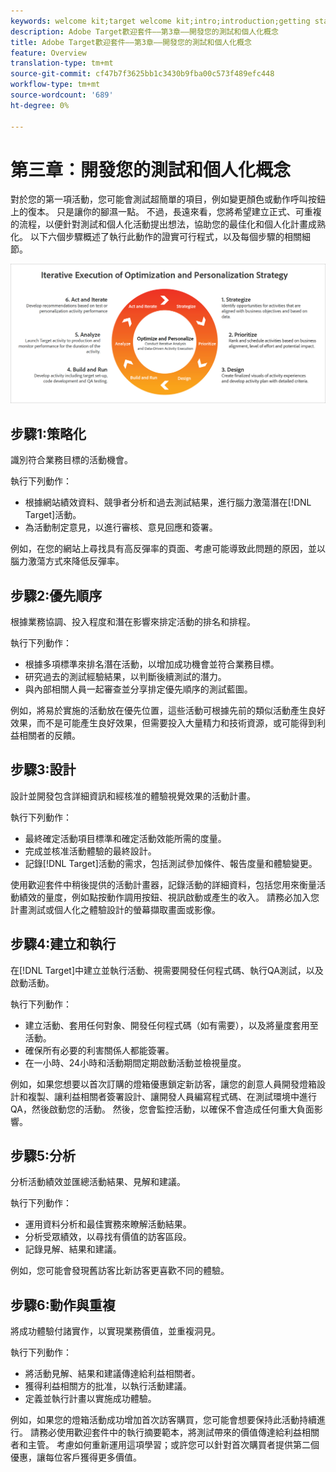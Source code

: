 ```yaml
---
keywords: welcome kit;target welcome kit;intro;introduction;getting started
description: Adobe Target歡迎套件——第3章——開發您的測試和個人化概念
title: Adobe Target歡迎套件——第3章——開發您的測試和個人化概念
feature: Overview
translation-type: tm+mt
source-git-commit: cf47b7f3625bb1c3430b9fba00c573f489efc448
workflow-type: tm+mt
source-wordcount: '689'
ht-degree: 0%

---
```



# 第三章：開發您的測試和個人化概念

對於您的第一項活動，您可能會測試超簡單的項目，例如變更顏色或動作呼叫按鈕上的復本。 只是讓你的腳濕一點。 不過，長遠來看，您將希望建立正式、可重複的流程，以便針對測試和個人化活動提出想法，協助您的最佳化和個人化計畫成熟化。 以下六個步驟概述了執行此動作的證實可行程式，以及每個步驟的相關細節。

![優化與個性化策略圖的迭代執行](/help/c-intro/assets/six-steps.png)

## 步驟1:策略化

識別符合業務目標的活動機會。

執行下列動作：

* 根據網站績效資料、競爭者分析和過去測試結果，進行腦力激蕩潛在[!DNL Target]活動。
* 為活動制定意見，以進行審核、意見回應和簽署。

例如，在您的網站上尋找具有高反彈率的頁面、考慮可能導致此問題的原因，並以腦力激蕩方式來降低反彈率。

## 步驟2:優先順序

根據業務協調、投入程度和潛在影響來排定活動的排名和排程。

執行下列動作：

* 根據多項標準來排名潛在活動，以增加成功機會並符合業務目標。
* 研究過去的測試經驗結果，以判斷後續測試的潛力。
* 與內部相關人員一起審查並分享排定優先順序的測試藍圖。

例如，將易於實施的活動放在優先位置，這些活動可根據先前的類似活動產生良好效果，而不是可能產生良好效果，但需要投入大量精力和技術資源，或可能得到利益相關者的反饋。

## 步驟3:設計

設計並開發包含詳細資訊和經核准的體驗視覺效果的活動計畫。

執行下列動作：

* 最終確定活動項目標準和確定活動效能所需的度量。
* 完成並核准活動體驗的最終設計。
* 記錄[!DNL Target]活動的需求，包括測試參加條件、報告度量和體驗變更。

使用歡迎套件中稍後提供的活動計畫器，記錄活動的詳細資料，包括您用來衡量活動績效的量度，例如點按動作調用按鈕、視訊啟動或產生的收入。 請務必加入您計畫測試或個人化之體驗設計的螢幕擷取畫面或影像。

## 步驟4:建立和執行

在[!DNL Target]中建立並執行活動、視需要開發任何程式碼、執行QA測試，以及啟動活動。

執行下列動作：

* 建立活動、套用任何對象、開發任何程式碼（如有需要），以及將量度套用至活動。
* 確保所有必要的利害關係人都能簽署。
* 在一小時、24小時和活動期間定期啟動活動並檢視量度。

例如，如果您想要以首次訂購的燈箱優惠鎖定新訪客，讓您的創意人員開發燈箱設計和複製、讓利益相關者簽署設計、讓開發人員編寫程式碼、在測試環境中進行QA，然後啟動您的活動。 然後，您會監控活動，以確保不會造成任何重大負面影響。

## 步驟5:分析

分析活動績效並匯總活動結果、見解和建議。

執行下列動作：

* 運用資料分析和最佳實務來瞭解活動結果。
* 分析受眾績效，以尋找有價值的訪客區段。
* 記錄見解、結果和建議。

例如，您可能會發現舊訪客比新訪客更喜歡不同的體驗。

## 步驟6:動作與重複

將成功體驗付諸實作，以實現業務價值，並重複洞見。

執行下列動作：

* 將活動見解、結果和建議傳達給利益相關者。
* 獲得利益相關方的批准，以執行活動建議。
* 定義並執行計畫以實施成功體驗。

例如，如果您的燈箱活動成功增加首次訪客購買，您可能會想要保持此活動持續進行。 請務必使用歡迎套件中的執行摘要範本，將測試帶來的價值傳達給利益相關者和主管。 考慮如何重新運用這項學習；或許您可以針對首次購買者提供第二個優惠，讓每位客戶獲得更多價值。
